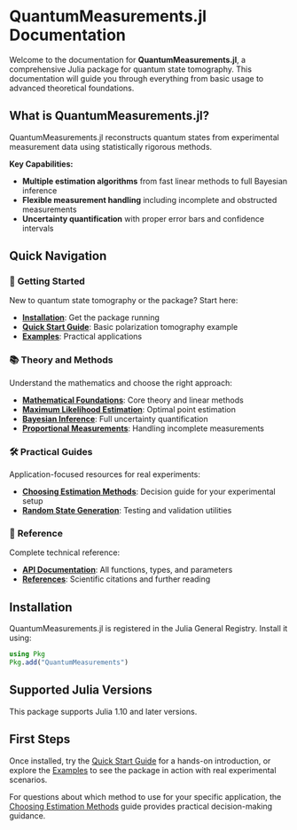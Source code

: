 # QuantumMeasurements.jl Documentation

Welcome to the documentation for **QuantumMeasurements.jl**, a comprehensive Julia package for quantum state tomography. This documentation will guide you through everything from basic usage to advanced theoretical foundations.

## What is QuantumMeasurements.jl?

QuantumMeasurements.jl reconstructs quantum states from experimental measurement data using statistically rigorous methods.

**Key Capabilities:**
- **Multiple estimation algorithms** from fast linear methods to full Bayesian inference
- **Flexible measurement handling** including incomplete and obstructed measurements
- **Uncertainty quantification** with proper error bars and confidence intervals

## Quick Navigation

### 🚀 **Getting Started**
New to quantum state tomography or the package? Start here:
- **[Installation](#installation)**: Get the package running
- **[Quick Start Guide](quick_start.md)**: Basic polarization tomography example
- **[Examples](examples/twin_photons_pvm.md)**: Practical applications

### 📚 **Theory and Methods**  
Understand the mathematics and choose the right approach:
- **[Mathematical Foundations](mathematical_foundations.md)**: Core theory and linear methods
- **[Maximum Likelihood Estimation](maximum_likelihood.md)**: Optimal point estimation
- **[Bayesian Inference](bayesian_inference.md)**: Full uncertainty quantification
- **[Proportional Measurements](proportional_measurements.md)**: Handling incomplete measurements

### 🛠 **Practical Guides**
Application-focused resources for real experiments:
- **[Choosing Estimation Methods](choosing_methods.md)**: Decision guide for your experimental setup
- **[Random State Generation](random_states.md)**: Testing and validation utilities

### 📖 **Reference**
Complete technical reference:
- **[API Documentation](api.md)**: All functions, types, and parameters
- **[References](references.md)**: Scientific citations and further reading

## Installation

QuantumMeasurements.jl is registered in the Julia General Registry. Install it using:

```julia
using Pkg
Pkg.add("QuantumMeasurements")
```

## Supported Julia Versions

This package supports Julia 1.10 and later versions.

## First Steps

Once installed, try the [Quick Start Guide](quick_start.md) for a hands-on introduction, or explore the [Examples](examples/twin_photons_pvm.md) to see the package in action with real experimental scenarios.

For questions about which method to use for your specific application, the [Choosing Estimation Methods](choosing_methods.md) guide provides practical decision-making guidance.